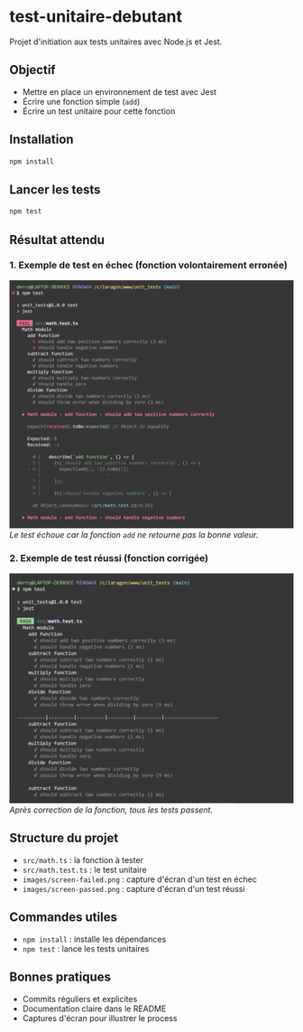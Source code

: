# test-unitaire-debutant

Projet d'initiation aux tests unitaires avec Node.js et Jest.

## Objectif
- Mettre en place un environnement de test avec Jest
- Écrire une fonction simple (`add`)
- Écrire un test unitaire pour cette fonction

## Installation
```bash
npm install
```

## Lancer les tests
```bash
npm test
```

## Résultat attendu

### 1. Exemple de test en échec (fonction volontairement erronée)
![Test échoué](images/screen-failed.png)
*Le test échoue car la fonction `add` ne retourne pas la bonne valeur.*

### 2. Exemple de test réussi (fonction corrigée)
![Test réussi](images/screen-passed.png)
*Après correction de la fonction, tous les tests passent.*

## Structure du projet
- `src/math.ts` : la fonction à tester
- `src/math.test.ts` : le test unitaire
- `images/screen-failed.png` : capture d'écran d'un test en échec
- `images/screen-passed.png` : capture d'écran d'un test réussi

## Commandes utiles
- `npm install` : installe les dépendances
- `npm test` : lance les tests unitaires

## Bonnes pratiques
- Commits réguliers et explicites
- Documentation claire dans le README
- Captures d'écran pour illustrer le process

 
